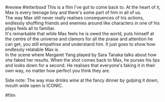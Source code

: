 #review #letterboxd
This is a film I've got to come back to. At the heart of it, Max is every teenage boy and there's some part of him in all of us.  
The way Max still never really realises consequences of his actions, endlessly shuffling friends and enemies around like characters in one of his plays feels all to familiar.  
It's remarkable that while Max feels he is owed the world, puts himself at the centre of the universe and clamors for all the praise and attention he can get, you still empathise and understand him. It just goes to show how endlessly relatable Max is.  
In the scene where Margaret Yang played by Sara Tanaka talks about how she faked her results. When the shot comes back to Max, he purses his lips and looks down for a second. He realises that everyone's faking it in their own way, no matter how perfect you think they are.  
  
Side note: The way max drinks wine at the fancy dinner by gulping it down, mouth wide open is ICONIC.

#film